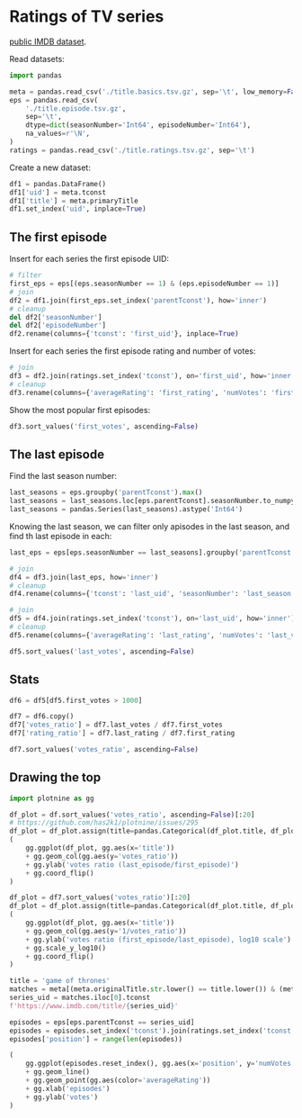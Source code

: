 # Ratings of TV series

[public IMDB dataset](https://www.imdb.com/interfaces/).

Read datasets:

```python
import pandas

meta = pandas.read_csv('./title.basics.tsv.gz', sep='\t', low_memory=False)
eps = pandas.read_csv(
    './title.episode.tsv.gz',
    sep='\t',
    dtype=dict(seasonNumber='Int64', episodeNumber='Int64'),
    na_values=r'\N',
)
ratings = pandas.read_csv('./title.ratings.tsv.gz', sep='\t')
```

Create a new dataset:

```python
df1 = pandas.DataFrame()
df1['uid'] = meta.tconst
df1['title'] = meta.primaryTitle
df1.set_index('uid', inplace=True)
```

## The first episode

Insert for each series the first episode UID:

```python
# filter
first_eps = eps[(eps.seasonNumber == 1) & (eps.episodeNumber == 1)]
# join
df2 = df1.join(first_eps.set_index('parentTconst'), how='inner')
# cleanup
del df2['seasonNumber']
del df2['episodeNumber']
df2.rename(columns={'tconst': 'first_uid'}, inplace=True)
```

Insert for each series the first episode rating and number of votes:

```python
# join
df3 = df2.join(ratings.set_index('tconst'), on='first_uid', how='inner')
# cleanup
df3.rename(columns={'averageRating': 'first_rating', 'numVotes': 'first_votes'}, inplace=True)
```

Show the most popular first episodes:

```python
df3.sort_values('first_votes', ascending=False)
```

## The last episode

Find the last season number:

```python
last_seasons = eps.groupby('parentTconst').max()
last_seasons = last_seasons.loc[eps.parentTconst].seasonNumber.to_numpy()
last_seasons = pandas.Series(last_seasons).astype('Int64')
```

Knowing the last season, we can filter only apisodes in the last season, and find th last episode in each:

```python
last_eps = eps[eps.seasonNumber == last_seasons].groupby('parentTconst').max()
```

```python
# join
df4 = df3.join(last_eps, how='inner')
# cleanup
df4.rename(columns={'tconst': 'last_uid', 'seasonNumber': 'last_season', 'episodeNumber': 'last_episode'}, inplace=True)
```

```python
# join
df5 = df4.join(ratings.set_index('tconst'), on='last_uid', how='inner')
# cleanup
df5.rename(columns={'averageRating': 'last_rating', 'numVotes': 'last_votes'}, inplace=True)
```

```python
df5.sort_values('last_votes', ascending=False)
```

## Stats

```python
df6 = df5[df5.first_votes > 1000]
```

```python
df7 = df6.copy()
df7['votes_ratio'] = df7.last_votes / df7.first_votes
df7['rating_ratio'] = df7.last_rating / df7.first_rating
```

```python
df7.sort_values('votes_ratio', ascending=False)
```

## Drawing the top

```python
import plotnine as gg
```

```python
df_plot = df.sort_values('votes_ratio', ascending=False)[:20]
# https://github.com/has2k1/plotnine/issues/295
df_plot = df_plot.assign(title=pandas.Categorical(df_plot.title, df_plot.title[::-1], ordered=True))
(
    gg.ggplot(df_plot, gg.aes(x='title'))
    + gg.geom_col(gg.aes(y='votes_ratio'))
    + gg.ylab('votes ratio (last_episode/first_episode)')
    + gg.coord_flip()
)
```

```python
df_plot = df7.sort_values('votes_ratio')[:20]
df_plot = df_plot.assign(title=pandas.Categorical(df_plot.title, df_plot.title[::-1], ordered=True))
(
    gg.ggplot(df_plot, gg.aes(x='title'))
    + gg.geom_col(gg.aes(y='1/votes_ratio'))
    + gg.ylab('votes ratio (first_episode/last_episode), log10 scale')
    + gg.scale_y_log10()
    + gg.coord_flip()
)
```

```python
title = 'game of thrones'
matches = meta[(meta.originalTitle.str.lower() == title.lower()) & (meta.titleType == 'tvSeries')]
series_uid = matches.iloc[0].tconst
f'https://www.imdb.com/title/{series_uid}'
```

```python
episodes = eps[eps.parentTconst == series_uid]
episodes = episodes.set_index('tconst').join(ratings.set_index('tconst'), how='inner')
episodes['position'] = range(len(episodes))
```

```python
(
    gg.ggplot(episodes.reset_index(), gg.aes(x='position', y='numVotes'))
    + gg.geom_line()
    + gg.geom_point(gg.aes(color='averageRating'))
    + gg.xlab('episodes')
    + gg.ylab('votes')
)
```
